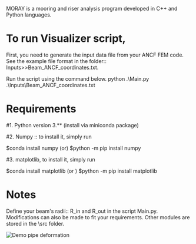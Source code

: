 MORAY is a mooring and riser analysis program developed in C++ and Python languages.

# To run Visualizer script, 
First, you need to generate the input data file from your ANCF FEM code.
See the example file format in the folder:: Inputs>>Beam_ANCF_coordinates.txt.

Run the script using the command below.
 python .\Main.py .\Inputs\Beam_ANCF_coordinates.txt 

 # Requirements
 #1. Python version 3.** (install via miniconda package)
 
 #2. Numpy :: to install it, simply run
 
 $conda install numpy (or)
 $python -m pip install numpy

 #3. matplotlib, to install it, simply run

 $conda install matplotlib (or ) 
 $python -m pip install matplotlib
 


 # Notes
 Define your beam's radii:: R_in and R_out in the script Main.py.
 Modifications can also be made to fit your requirements. Other modules are stored in the \src folder.


![Demo pipe deformation](Drill_pipe_demo_display.png?raw=true)
